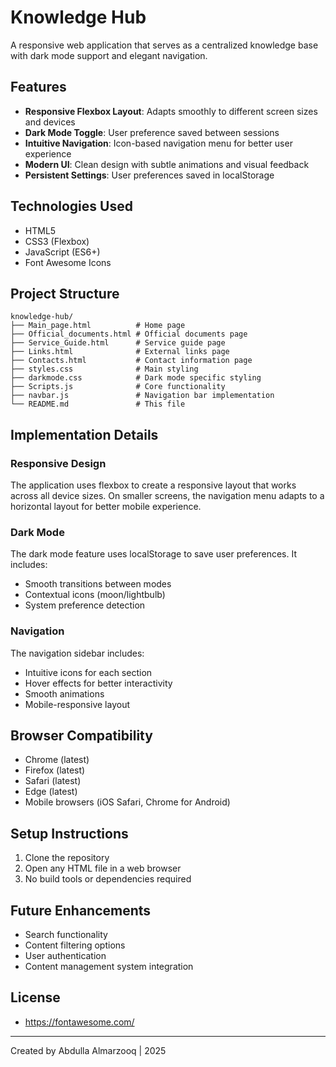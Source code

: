 # Knowledge Hub

A responsive web application that serves as a centralized knowledge base with dark mode support and elegant navigation.

## Features

- **Responsive Flexbox Layout**: Adapts smoothly to different screen sizes and devices
- **Dark Mode Toggle**: User preference saved between sessions
- **Intuitive Navigation**: Icon-based navigation menu for better user experience
- **Modern UI**: Clean design with subtle animations and visual feedback
- **Persistent Settings**: User preferences saved in localStorage

## Technologies Used

- HTML5
- CSS3 (Flexbox)
- JavaScript (ES6+)
- Font Awesome Icons

## Project Structure

```
knowledge-hub/
├── Main_page.html          # Home page
├── Official_documents.html # Official documents page
├── Service_Guide.html      # Service guide page
├── Links.html              # External links page
├── Contacts.html           # Contact information page
├── styles.css              # Main styling
├── darkmode.css            # Dark mode specific styling
├── Scripts.js              # Core functionality
├── navbar.js               # Navigation bar implementation
└── README.md               # This file
```

## Implementation Details

### Responsive Design
The application uses flexbox to create a responsive layout that works across all device sizes. On smaller screens, the navigation menu adapts to a horizontal layout for better mobile experience.

### Dark Mode
The dark mode feature uses localStorage to save user preferences. It includes:
- Smooth transitions between modes
- Contextual icons (moon/lightbulb)
- System preference detection

### Navigation
The navigation sidebar includes:
- Intuitive icons for each section
- Hover effects for better interactivity
- Smooth animations
- Mobile-responsive layout

## Browser Compatibility

- Chrome (latest)
- Firefox (latest)
- Safari (latest)
- Edge (latest)
- Mobile browsers (iOS Safari, Chrome for Android)

## Setup Instructions

1. Clone the repository
2. Open any HTML file in a web browser
3. No build tools or dependencies required

## Future Enhancements

- Search functionality
- Content filtering options
- User authentication
- Content management system integration

## License

- https://fontawesome.com/

---

Created by Abdulla Almarzooq | 2025